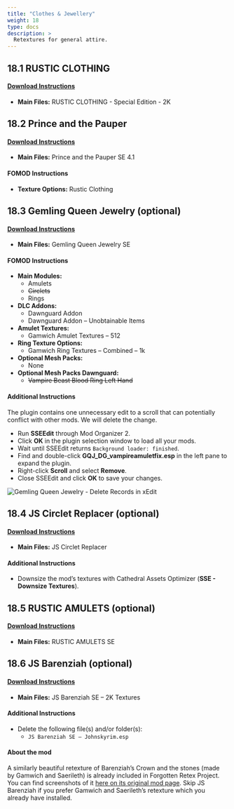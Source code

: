 ```yaml
---
title: "Clothes & Jewellery"
weight: 18
type: docs
description: >
  Retextures for general attire.
---
```


## 18.1 RUSTIC CLOTHING

#### [Download Instructions](https://www.nexusmods.com/skyrimspecialedition/mods/4703?tab=files)

* **Main Files:** RUSTIC CLOTHING - Special Edition - 2K

## 18.2 Prince and the Pauper

#### [Download Instructions](https://www.nexusmods.com/skyrimspecialedition/mods/8354?tab=files)

* **Main Files:** Prince and the Pauper SE 4.1

#### FOMOD Instructions

* **Texture Options:** Rustic Clothing

## 18.3 Gemling Queen Jewelry (optional)

#### [Download Instructions](https://www.nexusmods.com/skyrimspecialedition/mods/4294?tab=files)

* **Main Files:** Gemling Queen Jewelry SE

#### FOMOD Instructions

* **Main Modules:**
  * Amulets
  * ~~Circlets~~
  * Rings
* **DLC Addons:**
  * Dawnguard Addon
  * Dawnguard Addon – Unobtainable Items
* **Amulet Textures:**
  * Gamwich Amulet Textures – 512
* **Ring Texture Options:**
  * Gamwich Ring Textures – Combined – 1k
* **Optional Mesh Packs:**
  * None
* **Optional Mesh Packs Dawnguard:**
  * ~~Vampire Beast Blood Ring Left Hand~~

#### Additional Instructions

The plugin contains one unnecessary edit to a scroll that can potentially conflict with other mods. We will delete the change.

* Run **SSEEdit** through Mod Organizer 2.
* Click **OK** in the plugin selection window to load all your mods.
* Wait until SSEEdit returns `Background loader: finished`.
* Find and double-click **GQJ_DG_vampireamuletfix.esp** in the left pane to expand the plugin.
* Right-click **Scroll** and select **Remove**.
* Close SSEEdit and click **OK** to save your changes.

![Gemling Queen Jewelry - Delete Records in xEdit](/Pictures/mod_installation/gqj_delete_wild_edit.png)

## 18.4 JS Circlet Replacer (optional)

#### [Download Instructions](https://www.nexusmods.com/skyrimspecialedition/mods/8686?tab=files)

* **Main Files:** JS Circlet Replacer

#### Additional Instructions

* Downsize the mod’s textures with Cathedral Assets Optimizer (**SSE - Downsize Textures**).

## 18.5 RUSTIC AMULETS (optional)

#### [Download Instructions](https://www.nexusmods.com/skyrimspecialedition/mods/35485?tab=files)

* **Main Files:** RUSTIC AMULETS SE

## 18.6 JS Barenziah (optional)

#### [Download Instructions](https://www.nexusmods.com/skyrimspecialedition/mods/22990?tab=files)

* **Main Files:** JS Barenziah SE – 2K Textures

#### Additional Instructions

* Delete the following file(s) and/or folder(s):
  * `JS Barenziah SE – Johnskyrim.esp`

#### About the mod

A similarly beautiful retexture of Barenziah’s Crown and the stones (made by Gamwich and Saerileth) is already included in Forgotten Retex Project. You can find screenshots of it [here on its original mod page](https://www.nexusmods.com/skyrim/mods/63902). Skip JS Barenziah if you prefer Gamwich and Saerileth’s retexture which you already have installed.